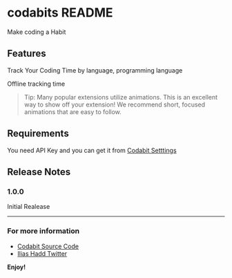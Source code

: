 # codabits README

Make coding a Habit

## Features

Track Your Coding Time by language, programming language

Offline tracking time




> Tip: Many popular extensions utilize animations. This is an excellent way to show off your extension! We recommend short, focused animations that are easy to follow.

## Requirements

You need API Key and you can get it from  [Codabit Setttings](https://twitter.com/IliasHaddad3)




## Release Notes



### 1.0.0

Initial Realease



-----------------------------------------------------------------------------------------------------------

### For more information

* [Codabit Source Code](http://code.visualstudio.com/docs/languages/markdown)
* [Ilias Hadd Twitter](https://twitter.com/IliasHaddad3)

**Enjoy!**
